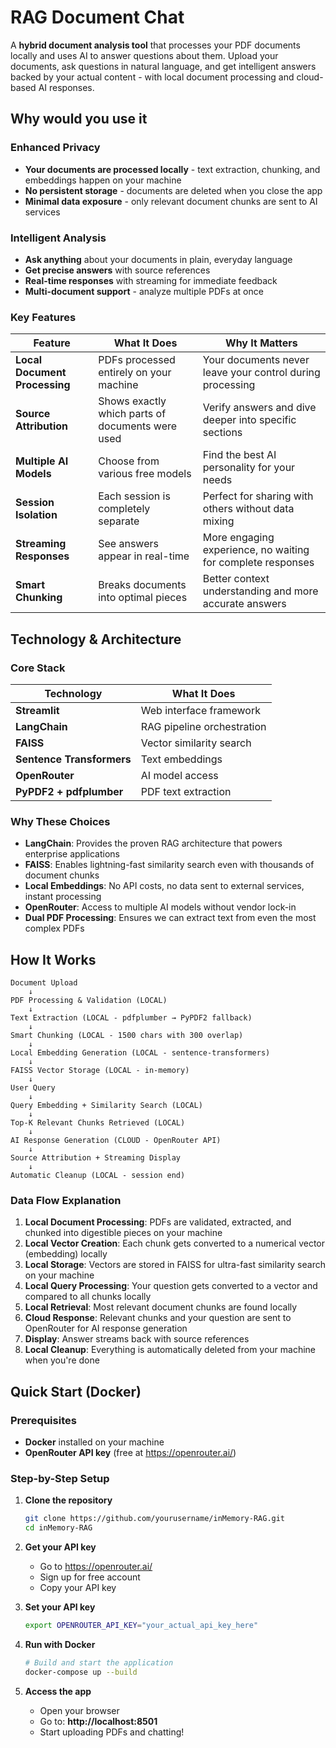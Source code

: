 # RAG Document Chat

A **hybrid document analysis tool** that processes your PDF documents locally and uses AI to answer questions about them. Upload your documents, ask questions in natural language, and get intelligent answers backed by your actual content - with local document processing and cloud-based AI responses.

## Why would you use it

### **Enhanced Privacy**
- **Your documents are processed locally** - text extraction, chunking, and embeddings happen on your machine
- **No persistent storage** - documents are deleted when you close the app
- **Minimal data exposure** - only relevant document chunks are sent to AI services

### **Intelligent Analysis**
- **Ask anything** about your documents in plain, everyday language
- **Get precise answers** with source references
- **Real-time responses** with streaming for immediate feedback
- **Multi-document support** - analyze multiple PDFs at once

### **Key Features**

| Feature | What It Does | Why It Matters |
|---------|-------------|----------------|
| **Local Document Processing** | PDFs processed entirely on your machine | Your documents never leave your control during processing |
| **Source Attribution** | Shows exactly which parts of documents were used | Verify answers and dive deeper into specific sections |
| **Multiple AI Models** | Choose from various free models | Find the best AI personality for your needs |
| **Session Isolation** | Each session is completely separate | Perfect for sharing with others without data mixing |
| **Streaming Responses** | See answers appear in real-time | More engaging experience, no waiting for complete responses |
| **Smart Chunking** | Breaks documents into optimal pieces | Better context understanding and more accurate answers |

## Technology & Architecture

### **Core Stack**

| Technology | What It Does |
|------------|-------------|
| **Streamlit** | Web interface framework |
| **LangChain** | RAG pipeline orchestration |
| **FAISS** | Vector similarity search |
| **Sentence Transformers** | Text embeddings |
| **OpenRouter** | AI model access |
| **PyPDF2 + pdfplumber** | PDF text extraction |

### **Why These Choices**

- **LangChain**: Provides the proven RAG architecture that powers enterprise applications
- **FAISS**: Enables lightning-fast similarity search even with thousands of document chunks
- **Local Embeddings**: No API costs, no data sent to external services, instant processing
- **OpenRouter**: Access to multiple AI models without vendor lock-in
- **Dual PDF Processing**: Ensures we can extract text from even the most complex PDFs

## How It Works

```
Document Upload
    ↓
PDF Processing & Validation (LOCAL)
    ↓
Text Extraction (LOCAL - pdfplumber → PyPDF2 fallback)
    ↓
Smart Chunking (LOCAL - 1500 chars with 300 overlap)
    ↓
Local Embedding Generation (LOCAL - sentence-transformers)
    ↓
FAISS Vector Storage (LOCAL - in-memory)
    ↓
User Query
    ↓
Query Embedding + Similarity Search (LOCAL)
    ↓
Top-K Relevant Chunks Retrieved (LOCAL)
    ↓
AI Response Generation (CLOUD - OpenRouter API)
    ↓
Source Attribution + Streaming Display
    ↓
Automatic Cleanup (LOCAL - session end)
```

### **Data Flow Explanation**

1. **Local Document Processing**: PDFs are validated, extracted, and chunked into digestible pieces on your machine
2. **Local Vector Creation**: Each chunk gets converted to a numerical vector (embedding) locally
3. **Local Storage**: Vectors are stored in FAISS for ultra-fast similarity search on your machine
4. **Local Query Processing**: Your question gets converted to a vector and compared to all chunks locally
5. **Local Retrieval**: Most relevant document chunks are found locally
6. **Cloud Response**: Relevant chunks and your question are sent to OpenRouter for AI response generation
7. **Display**: Answer streams back with source references
8. **Local Cleanup**: Everything is automatically deleted from your machine when you're done

## Quick Start (Docker)

### Prerequisites
- **Docker** installed on your machine
- **OpenRouter API key** (free at https://openrouter.ai/)

### Step-by-Step Setup

1. **Clone the repository**
   ```bash
   git clone https://github.com/yourusername/inMemory-RAG.git
   cd inMemory-RAG
   ```

2. **Get your API key**
   - Go to https://openrouter.ai/
   - Sign up for free account
   - Copy your API key

3. **Set your API key**
   ```bash
   export OPENROUTER_API_KEY="your_actual_api_key_here"
   ```

4. **Run with Docker**
   ```bash
   # Build and start the application
   docker-compose up --build
   ```

5. **Access the app**
   - Open your browser
   - Go to: **http://localhost:8501**
   - Start uploading PDFs and chatting!
